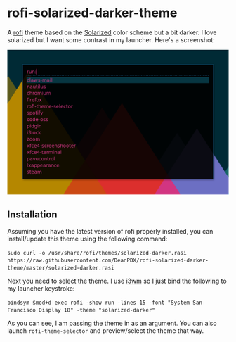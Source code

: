 # rofi-solarized-darker-theme
A [rofi](https://github.com/DaveDavenport/rofi) theme based on the [Solarized](http://ethanschoonover.com/solarized) color scheme but a bit darker. I love solarized but I want some contrast in my launcher. Here's a screenshot:

![Example](sample.png)

## Installation
Assuming you have the latest version of rofi properly installed, you can install/update this theme using the following command:

`sudo curl -o /usr/share/rofi/themes/solarized-darker.rasi https://raw.githubusercontent.com/DeanPDX/rofi-solarized-darker-theme/master/solarized-darker.rasi`

Next you need to select the theme. I use [i3wm](https://i3wm.org/) so I just bind the following to my launcher keystroke:

`bindsym $mod+d exec rofi -show run -lines 15 -font "System San Francisco Display 18" -theme "solarized-darker"`

As you can see, I am passing the theme in as an argument. You can also launch `rofi-theme-selector` and preview/select the theme that way.
